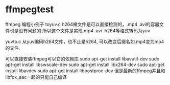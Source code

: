 # ffmpegtest
ffmpeg 编程小例子
toyuv.c
h264裸文件是可以直接检测的，.mp4 .avi的容器文件也是没有问题的
所以这个文件是实现.mp4 .avi .h264等格式转码为yuv

yuvto.c
从yuv编码h264文件，也不止是h264, 可以改变后缀名如.mp4变为mp4的文件.

可以直接安装ffmpeg可以它的依赖库
sudo apt-get install libavutil-dev
sudo apt-get install libswscale-dev
sudo apt-get install libx264-dev
sudo apt-get install libavdev
sudo apt-get install libpostproc-dev
但是最新的ffmpeg并且和libfdk_aac一起的只能自己编译
